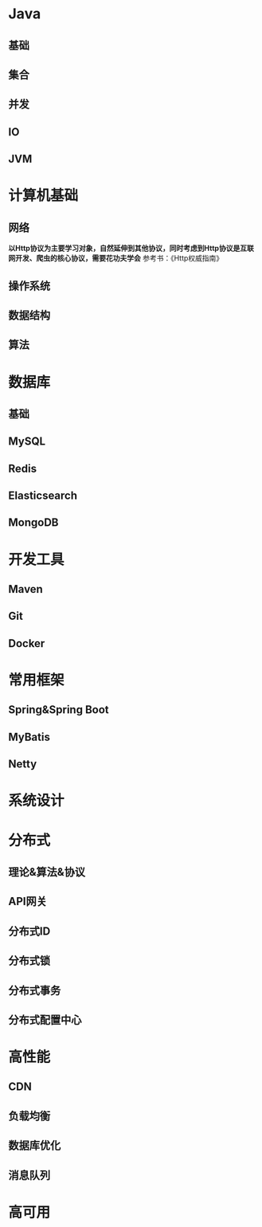 # Java
## 基础
## 集合
## 并发
## IO
## JVM

# 计算机基础
## 网络
  **以Http协议为主要学习对象，自然延伸到其他协议，同时考虑到Http协议是互联网开发、爬虫的核心协议，需要花功夫学会**
  参考书：《Http权威指南》
## 操作系统
## 数据结构
## 算法

# 数据库
## 基础
## MySQL
## Redis
## Elasticsearch
## MongoDB

# 开发工具
## Maven
## Git
## Docker

# 常用框架
## Spring&Spring Boot
## MyBatis
## Netty

# 系统设计
## 

# 分布式
## 理论&算法&协议
## API网关
## 分布式ID
## 分布式锁
## 分布式事务
## 分布式配置中心

# 高性能
## CDN
## 负载均衡
## 数据库优化
## 消息队列

# 高可用
## 
